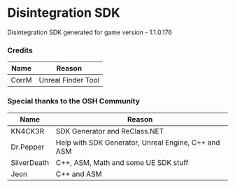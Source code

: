 # Disintegration SDK
Disintegration SDK generated for game version - 1.1.0.176

### Credits

Name | Reason
------------ | -------------
CorrM | Unreal Finder Tool

### Special thanks to the OSH Community
Name | Reason
------------ | -------------
KN4CK3R	| SDK Generator and ReClass.NET
Dr.Pepper | Help with SDK Generator, Unreal Engine, C++ and ASM
SilverDeath | C++, ASM, Math and some UE SDK stuff
Jeon | C++ and ASM
